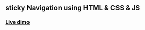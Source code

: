 ## sticky Navigation using HTML & CSS & JS

### [Live dimo](https://stiicky-navigation.netlify.app/)
